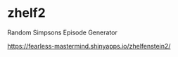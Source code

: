 # zhelf2
Random Simpsons Episode Generator

https://fearless-mastermind.shinyapps.io/zhelfenstein2/
